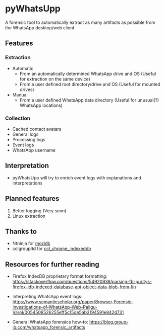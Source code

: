 # pyWhatsUpp

A forensic tool to automatically extract as many artifacts as possible from the WhatsApp desktop/web client

## Features

### Extraction

* Automatic
    - From an automatically determined WhatsApp drive and OS (Useful for extraction on the same device)
    - From a user defined root directory/drive and OS (Useful for mounted drives)
* Manual
    - From a user defined WhatsApp data directory (Useful for unusual(?) WhatsApp locations)

### Collection

* Cached contact avatars
* General logs
* Processing logs
* Event logs
* WhatsApp username

## Interpretation

* pyWhatsUpp will try to enrich event logs with explanations and interpretations

## Planned features

1. Better logging (Very soon)
2. Linux extraction

## Thanks to

* Ntninja for [mozidb](https://gitlab.com/ntninja/moz-idb-edit/-/tree/master)
* cclgroupltd for [ccl_chrome_indexeddb](https://github.com/cclgroupltd/ccl_chrome_indexeddb)

## Resources for further reading

* Firefox IndexDB proprietary format formatting: https://stackoverflow.com/questions/54920939/parsing-fb-puritys-firefox-idb-indexed-database-api-object-data-blob-from-lin

* Interpreting WhatsApp event logs: https://www.semanticscholar.org/paper/Browser-Forensic-Investigations-of-WhatsApp-Web-Paligu-Varol/0054508526255eff5c15de5ab3194591e842d731
* General WhatsApp forensics how-to: https://blog.group-ib.com/whatsapp_forensic_artifacts